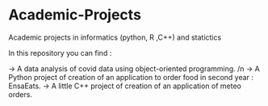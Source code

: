 # Academic-Projects
Academic projects in informatics (python, R ,C++) and statictics

In this repository you can find :

-> A data analysis of covid data using object-oriented programming. /n
-> A Python project of creation of an application to order food in second year : EnsaEats.
-> A little C++ project of creation of an application of meteo orders.
